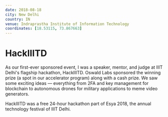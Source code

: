 ```yaml
---
date: 2018-08-18
city: New Delhi
country: IN
venue: Indraprastha Institute of Information Technology
coordinates: [18.53115, 73.867663]
---
```


# HackIIITD

As our first-ever sponsored event, I was a speaker, mentor, and judge at IIIT Delhi's flagship hackathon, HackIIITD. Oswald Labs sponsored the winning prize (a spot in our accelerator program) along with a cash prize. We saw some exciting ideas — everything from 2FA and key management for blockchain to autonomous drones for military applications to meme video generators.

HackIIITD was a free 24-hour hackathon part of Esya 2018, the annual technology festival of IIIT Delhi.
